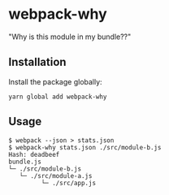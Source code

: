 # webpack-why

"Why is this module in my bundle??"

## Installation
Install the package globally:

```
yarn global add webpack-why
```

## Usage
```
$ webpack --json > stats.json
$ webpack-why stats.json ./src/module-b.js
Hash: deadbeef
bundle.js
└─ ./src/module-b.js
   └─ ./src/module-a.js
         └─ ./src/app.js
```

